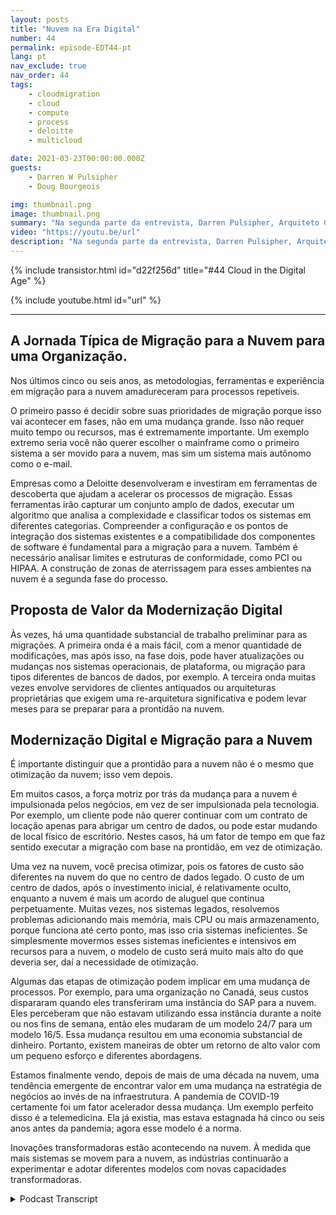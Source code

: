 ```yaml
---
layout: posts
title: "Nuvem na Era Digital"
number: 44
permalink: episode-EDT44-pt
lang: pt
nav_exclude: true
nav_order: 44
tags:
    - cloudmigration
    - cloud
    - compute
    - process
    - deloitte
    - multicloud

date: 2021-03-23T00:00:00.000Z
guests:
    - Darren W Pulsipher
    - Doug Bourgeois

img: thumbnail.png
image: thumbnail.png
summary: "Na segunda parte da entrevista, Darren Pulsipher, Arquiteto Chefe de Soluções da Intel, e Doug Bourgeois, Diretor Gerente e Líder de Estratégia em Nuvem da GPS da Deloitte, continuam sua discussão sobre a migração para a nuvem."
video: "https://youtu.be/url"
description: "Na segunda parte da entrevista, Darren Pulsipher, Arquiteto Chefe de Soluções da Intel, e Doug Bourgeois, Diretor Gerente e Líder de Estratégia em Nuvem da GPS da Deloitte, continuam sua discussão sobre a migração para a nuvem."
---
```


<div>
{% include transistor.html id="d22f256d" title="#44 Cloud in the Digital Age" %}

{% include youtube.html id="url" %}
</div>

---

## A Jornada Típica de Migração para a Nuvem para uma Organização.

Nos últimos cinco ou seis anos, as metodologias, ferramentas e experiência em migração para a nuvem amadureceram para processos repetíveis.

O primeiro passo é decidir sobre suas prioridades de migração porque isso vai acontecer em fases, não em uma mudança grande. Isso não requer muito tempo ou recursos, mas é extremamente importante. Um exemplo extremo seria você não querer escolher o mainframe como o primeiro sistema a ser movido para a nuvem, mas sim um sistema mais autônomo como o e-mail.

Empresas como a Deloitte desenvolveram e investiram em ferramentas de descoberta que ajudam a acelerar os processos de migração. Essas ferramentas irão capturar um conjunto amplo de dados, executar um algoritmo que analisa a complexidade e classificar todos os sistemas em diferentes categorias. Compreender a configuração e os pontos de integração dos sistemas existentes e a compatibilidade dos componentes de software é fundamental para a migração para a nuvem. Também é necessário analisar limites e estruturas de conformidade, como PCI ou HIPAA. A construção de zonas de aterrissagem para esses ambientes na nuvem é a segunda fase do processo.

## Proposta de Valor da Modernização Digital

Às vezes, há uma quantidade substancial de trabalho preliminar para as migrações. A primeira onda é a mais fácil, com a menor quantidade de modificações, mas após isso, na fase dois, pode haver atualizações ou mudanças nos sistemas operacionais, de plataforma, ou migração para tipos diferentes de bancos de dados, por exemplo. A terceira onda muitas vezes envolve servidores de clientes antiquados ou arquiteturas proprietárias que exigem uma re-arquitetura significativa e podem levar meses para se preparar para a prontidão na nuvem.

## Modernização Digital e Migração para a Nuvem

É importante distinguir que a prontidão para a nuvem não é o mesmo que otimização da nuvem; isso vem depois.

Em muitos casos, a força motriz por trás da mudança para a nuvem é impulsionada pelos negócios, em vez de ser impulsionada pela tecnologia. Por exemplo, um cliente pode não querer continuar com um contrato de locação apenas para abrigar um centro de dados, ou pode estar mudando de local físico de escritório. Nestes casos, há um fator de tempo em que faz sentido executar a migração com base na prontidão, em vez de otimização.

Uma vez na nuvem, você precisa otimizar, pois os fatores de custo são diferentes na nuvem do que no centro de dados legado. O custo de um centro de dados, após o investimento inicial, é relativamente oculto, enquanto a nuvem é mais um acordo de aluguel que continua perpetuamente. Muitas vezes, nos sistemas legados, resolvemos problemas adicionando mais memória, mais CPU ou mais armazenamento, porque funciona até certo ponto, mas isso cria sistemas ineficientes. Se simplesmente movermos esses sistemas ineficientes e intensivos em recursos para a nuvem, o modelo de custo será muito mais alto do que deveria ser, daí a necessidade de otimização.

Algumas das etapas de otimização podem implicar em uma mudança de processos. Por exemplo, para uma organização no Canadá, seus custos dispararam quando eles transferiram uma instância do SAP para a nuvem. Eles perceberam que não estavam utilizando essa instância durante a noite ou nos fins de semana, então eles mudaram de um modelo 24/7 para um modelo 16/5. Essa mudança resultou em uma economia substancial de dinheiro. Portanto, existem maneiras de obter um retorno de alto valor com um pequeno esforço e diferentes abordagens.

Estamos finalmente vendo, depois de mais de uma década na nuvem, uma tendência emergente de encontrar valor em uma mudança na estratégia de negócios ao invés de na infraestrutura. A pandemia de COVID-19 certamente foi um fator acelerador dessa mudança. Um exemplo perfeito disso é a telemedicina. Ela já existia, mas estava estagnada há cinco ou seis anos antes da pandemia; agora esse modelo é a norma.

Inovações transformadoras estão acontecendo na nuvem. À medida que mais sistemas se movem para a nuvem, as indústrias continuarão a experimentar e adotar diferentes modelos com novas capacidades transformadoras.



<details>
<summary> Podcast Transcript </summary>

<p></p>

</details>
